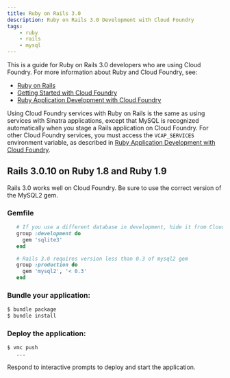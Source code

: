```yaml
---
title: Ruby on Rails 3.0
description: Ruby on Rails 3.0 Development with Cloud Foundry
tags:
    - ruby
    - rails
    - mysql
---
```


This is a guide for Ruby on Rails 3.0 developers who are using Cloud Foundry.
For more information about Ruby and Cloud Foundry, see:

+  [Ruby on Rails](http://rubyonrails.org/)
+  [Getting Started with Cloud Foundry](/docs/getting-started.html)
+  [Ruby Application Development with Cloud Foundry](ruby.html)

Using Cloud Foundry services with Ruby on Rails is the same as using services with Sinatra applications, except that MySQL is recognized automatically when you stage a Rails application on Cloud Foundry. For other Cloud Foundry services, you must access the `VCAP_SERVICES` environment variable, as described in [Ruby Application Development with Cloud Foundry](/docs/frameworks/ruby/ruby.html#using-cloud-foundry-services).

## Rails 3.0.10 on Ruby 1.8 and Ruby 1.9

Rails 3.0 works well on Cloud Foundry. Be sure to use the correct version of the MySQL2 gem.

### Gemfile

```ruby
   # If you use a different database in development, hide it from Cloud Foundry
   group :development do
     gem 'sqlite3'
   end

   # Rails 3.0 requires version less than 0.3 of mysql2 gem
   group :production do
     gem 'mysql2', '< 0.3'
   end
```

### Bundle your application:

```bash
$ bundle package
$ bundle install
```

### Deploy the application:

```bash
$ vmc push
   ...
```

Respond to interactive prompts to deploy and start the application.